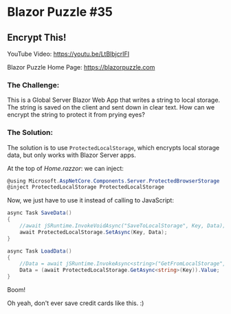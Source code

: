 # Blazor Puzzle #35

## Encrypt This!

YouTube Video: https://youtu.be/LtBlbjcrIFI

Blazor Puzzle Home Page: https://blazorpuzzle.com

### The Challenge:

This is a Global Server Blazor Web App that writes a string to local storage. The string is saved on the client and sent down in clear text. How can we encrypt the string to protect it from prying eyes?

### The Solution:

The solution is to use `ProtectedLocalStorage`, which encrypts local storage data, but only works with Blazor Server apps.

At the top of *Home.razzor*: we can inject:

```c#
@using Microsoft.AspNetCore.Components.Server.ProtectedBrowserStorage
@inject ProtectedLocalStorage ProtectedLocalStorage
```

Now, we just have to use it instead of calling to JavaScript:

```c#
async Task SaveData()
{
    //await jSRuntime.InvokeVoidAsync("SaveToLocalStorage", Key, Data);
    await ProtectedLocalStorage.SetAsync(Key, Data);
}

async Task LoadData()
{
    //Data = await jSRuntime.InvokeAsync<string>("GetFromLocalStorage", Key);
    Data = (await ProtectedLocalStorage.GetAsync<string>(Key)).Value;
}
```

Boom!

Oh yeah, don't ever save credit cards like this. :)
